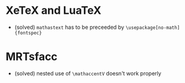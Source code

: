 # XeTeX and LuaTeX
- (solved) `mathastext` has to be preceeded by `\usepackage[no-math]{fontspec}`

# MRTsfacc
- (solved) nested use of `\mathaccentV` doesn't work properly
